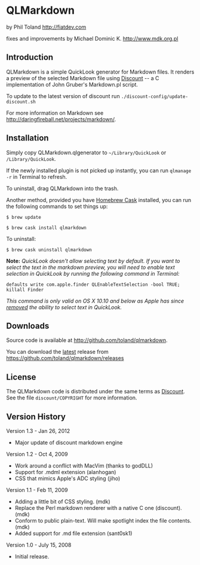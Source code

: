 QLMarkdown
==========

by Phil Toland
<http://fiatdev.com>

fixes and improvements by Michael Dominic K.
<http://www.mdk.org.pl>

Introduction
------------

QLMarkdown is a simple QuickLook generator for Markdown files. It renders a
preview of the selected Markdown file using [Discount][Discount] -- a C implementation of 
John Gruber's Markdown.pl script.

To update to the latest version of discount run `./discount-config/update-discount.sh`

For more information on Markdown see 
<http://daringfireball.net/projects/markdown/>.


Installation
------------

Simply copy QLMarkdown.qlgenerator to `~/Library/QuickLook` or `/Library/QuickLook`.

If the newly installed plugin is not picked up instantly, you can run `qlmanage -r` in Terminal to refresh.

To uninstall, drag QLMarkdown into the trash.

Another method, provided you have [Homebrew Cask](http://caskroom.io) installed, you can run the following commands to set things up:

`$ brew update`

`$ brew cask install qlmarkdown`

To uninstall:

`$ brew cask uninstall qlmarkdown`


 **Note:** *QuickLook doesn't allow selecting text by default. If you want to select the text in the markdown preview, you will 
need to enable text selection in QuickLook by running the following command in Terminal:*

`defaults write com.apple.finder QLEnableTextSelection -bool TRUE; killall Finder`

*This command is only valid on OS X 10.10 and below as Apple has since [removed][] the ability to select text in QuickLook.*

[removed]: http://tidbits.com/article/16254

Downloads
---------

Source code is available at <http://github.com/toland/qlmarkdown>.

You can download the [latest](https://github.com/toland/qlmarkdown/releases/tag/v1.3.1) release from 
<https://github.com/toland/qlmarkdown/releases>

License
-------

The QLMarkdown code is distributed under the same terms as [Discount][Discount]. See the file `discount/COPYRIGHT` for more information.


Version History
---------------
Version 1.3 - Jan 26, 2012

* Major update of discount markdown engine

Version 1.2 - Oct 4, 2009

* Work around a conflict with MacVim (thanks to godDLL)
* Support for .mdml extension (alanhogan)
* CSS that mimics Apple's ADC styling (jiho)

Version 1.1 - Feb 11, 2009

* Adding a little bit of CSS styling. (mdk)
* Replace the Perl markdown renderer with a native C one (discount). (mdk)
* Conform to public plain-text. Will make spotlight index the file
  contents. (mdk) 
* Added support for .md file extension (sant0sk1)

Version 1.0 - July 15, 2008

* Initial release.

[Discount]: http://www.pell.portland.or.us/~orc/Code/markdown/
